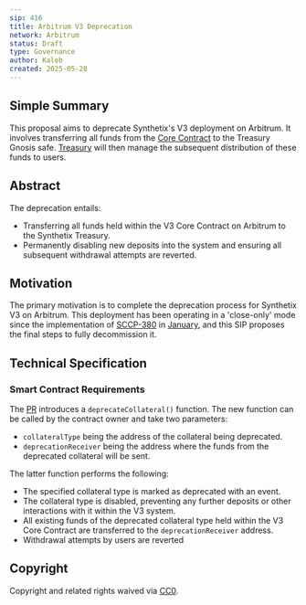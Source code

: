 ```yaml
---
sip: 416
title: Arbitrum V3 Deprecation
network: Arbitrum
status: Draft
type: Governance
author: Kaleb
created: 2025-05-28
---
```


## Simple Summary

This proposal aims to deprecate Synthetix's V3 deployment on Arbitrum. It involves transferring all funds from the [Core Contract](https://arbiscan.io/address/0xffffffaEff0B96Ea8e4f94b2253f31abdD875847) to the Treasury Gnosis safe. [Treasury](https://arbiscan.io/address/0xf0288B07A9B9a49dbf9a2f584DB371093E8C14E2#readProxyContract) will then manage the subsequent distribution of these funds to users.

## Abstract

The deprecation entails:
- Transferring all funds held within the V3 Core Contract on Arbitrum to the Synthetix Treasury.
- Permanently disabling new deposits into the system and ensuring all subsequent withdrawal attempts are reverted.

## Motivation

The primary motivation is to complete the deprecation process for Synthetix V3 on Arbitrum. This deployment has been operating in a 'close-only' mode since the implementation of [SCCP-380](https://sips.synthetix.io/sccp/sccp-380/) in [January](https://arbiscan.io/tx/0x16ed1a22b36c41e26f3081426bdc0c19440814afc87b5424df9cee451a4fc13f), and this SIP proposes the final steps to fully decommission it.


## Technical Specification

### Smart Contract Requirements

The [PR](https://github.com/Synthetixio/synthetix-v3/pull/2377)  introduces a `deprecateCollateral()` function. 
The new function can be called by the contract owner and take two parameters: 
- `collateralType` being the address of the collateral being deprecated.
- `deprecationReceiver` being the address where the funds from the deprecated collateral will be sent. 

The latter function performs the following:
- The specified collateral type is marked as deprecated with an event.
- The collateral type is disabled, preventing any further deposits or other interactions with it within the V3 system.
- All existing funds of the deprecated collateral type held within the V3 Core Contract are transferred to the `deprecationReceiver` address.
- Withdrawal attempts by users are reverted

## Copyright

Copyright and related rights waived via [CC0](https://creativecommons.org/publicdomain/zero/1.0/).
